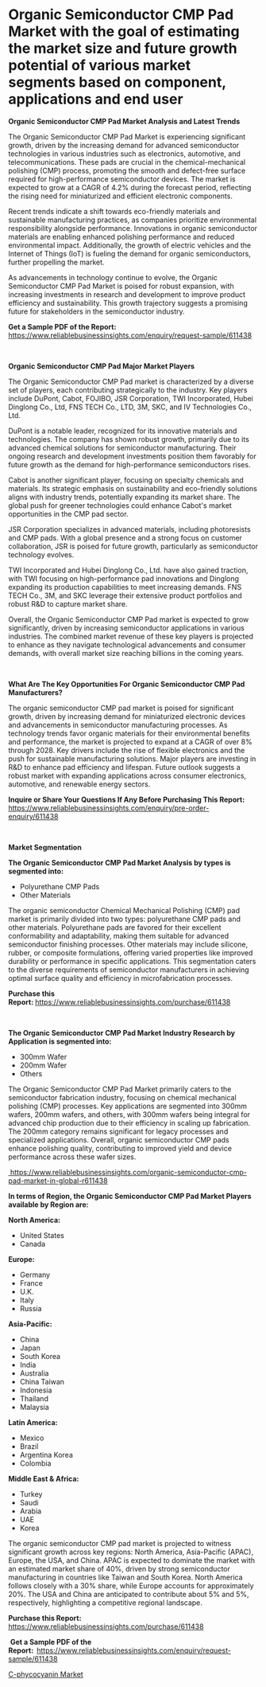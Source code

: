 <p><h1>Organic Semiconductor CMP Pad Market with the goal of estimating the market size and future growth potential of various market segments based on component, applications and end user</h1></p><p><strong>Organic Semiconductor CMP Pad Market Analysis and Latest Trends</strong></p>
<p><p>The Organic Semiconductor CMP Pad Market is experiencing significant growth, driven by the increasing demand for advanced semiconductor technologies in various industries such as electronics, automotive, and telecommunications. These pads are crucial in the chemical-mechanical polishing (CMP) process, promoting the smooth and defect-free surface required for high-performance semiconductor devices. The market is expected to grow at a CAGR of 4.2% during the forecast period, reflecting the rising need for miniaturized and efficient electronic components.</p><p>Recent trends indicate a shift towards eco-friendly materials and sustainable manufacturing practices, as companies prioritize environmental responsibility alongside performance. Innovations in organic semiconductor materials are enabling enhanced polishing performance and reduced environmental impact. Additionally, the growth of electric vehicles and the Internet of Things (IoT) is fueling the demand for organic semiconductors, further propelling the market.</p><p>As advancements in technology continue to evolve, the Organic Semiconductor CMP Pad Market is poised for robust expansion, with increasing investments in research and development to improve product efficiency and sustainability. This growth trajectory suggests a promising future for stakeholders in the semiconductor industry.</p></p>
<p><strong>Get a Sample PDF of the Report:&nbsp;</strong> <a href="https://www.reliablebusinessinsights.com/enquiry/request-sample/611438?utm_campaign=2321&utm_medium=2&utm_source=Github&utm_content=ia&utm_term=23032025&utm_id=organic-semiconductor-cmp-pad">https://www.reliablebusinessinsights.com/enquiry/request-sample/611438</a></p>
<p>&nbsp;</p>
<p><strong>Organic Semiconductor CMP Pad Major Market Players</strong></p>
<p><p>The Organic Semiconductor CMP Pad market is characterized by a diverse set of players, each contributing strategically to the industry. Key players include DuPont, Cabot, FOJIBO, JSR Corporation, TWI Incorporated, Hubei Dinglong Co., Ltd, FNS TECH Co., LTD, 3M, SKC, and IV Technologies Co., Ltd. </p><p>DuPont is a notable leader, recognized for its innovative materials and technologies. The company has shown robust growth, primarily due to its advanced chemical solutions for semiconductor manufacturing. Their ongoing research and development investments position them favorably for future growth as the demand for high-performance semiconductors rises.</p><p>Cabot is another significant player, focusing on specialty chemicals and materials. Its strategic emphasis on sustainability and eco-friendly solutions aligns with industry trends, potentially expanding its market share. The global push for greener technologies could enhance Cabot's market opportunities in the CMP pad sector.</p><p>JSR Corporation specializes in advanced materials, including photoresists and CMP pads. With a global presence and a strong focus on customer collaboration, JSR is poised for future growth, particularly as semiconductor technology evolves.</p><p>TWI Incorporated and Hubei Dinglong Co., Ltd. have also gained traction, with TWI focusing on high-performance pad innovations and Dinglong expanding its production capabilities to meet increasing demands. FNS TECH Co., 3M, and SKC leverage their extensive product portfolios and robust R&D to capture market share.</p><p>Overall, the Organic Semiconductor CMP Pad market is expected to grow significantly, driven by increasing semiconductor applications in various industries. The combined market revenue of these key players is projected to enhance as they navigate technological advancements and consumer demands, with overall market size reaching billions in the coming years.</p></p>
<p>&nbsp;</p>
<p><strong>What Are The Key Opportunities For Organic Semiconductor CMP Pad Manufacturers?</strong></p>
<p><p>The organic semiconductor CMP pad market is poised for significant growth, driven by increasing demand for miniaturized electronic devices and advancements in semiconductor manufacturing processes. As technology trends favor organic materials for their environmental benefits and performance, the market is projected to expand at a CAGR of over 8% through 2028. Key drivers include the rise of flexible electronics and the push for sustainable manufacturing solutions. Major players are investing in R&D to enhance pad efficiency and lifespan. Future outlook suggests a robust market with expanding applications across consumer electronics, automotive, and renewable energy sectors.</p></p>
<p><strong>Inquire or Share Your Questions If Any Before Purchasing This Report:</strong> <a href="https://www.reliablebusinessinsights.com/enquiry/pre-order-enquiry/611438?utm_campaign=2321&utm_medium=2&utm_source=Github&utm_content=ia&utm_term=23032025&utm_id=organic-semiconductor-cmp-pad">https://www.reliablebusinessinsights.com/enquiry/pre-order-enquiry/611438</a></p>
<p>&nbsp;</p>
<p><strong>Market Segmentation</strong></p>
<p><strong>The Organic Semiconductor CMP Pad Market Analysis by types is segmented into:</strong></p>
<p><ul><li>Polyurethane CMP Pads</li><li>Other Materials</li></ul></p>
<p><p>The organic semiconductor Chemical Mechanical Polishing (CMP) pad market is primarily divided into two types: polyurethane CMP pads and other materials. Polyurethane pads are favored for their excellent conformability and adaptability, making them suitable for advanced semiconductor finishing processes. Other materials may include silicone, rubber, or composite formulations, offering varied properties like improved durability or performance in specific applications. This segmentation caters to the diverse requirements of semiconductor manufacturers in achieving optimal surface quality and efficiency in microfabrication processes.</p></p>
<p><strong>Purchase this Report:&nbsp;</strong><a href="https://www.reliablebusinessinsights.com/purchase/611438?utm_campaign=2321&utm_medium=2&utm_source=Github&utm_content=ia&utm_term=23032025&utm_id=organic-semiconductor-cmp-pad">https://www.reliablebusinessinsights.com/purchase/611438</a></p>
<p>&nbsp;</p>
<p><strong>The Organic Semiconductor CMP Pad Market Industry Research by Application is segmented into:</strong></p>
<p><ul><li>300mm Wafer</li><li>200mm Wafer</li><li>Others</li></ul></p>
<p><p>The Organic Semiconductor CMP Pad Market primarily caters to the semiconductor fabrication industry, focusing on chemical mechanical polishing (CMP) processes. Key applications are segmented into 300mm wafers, 200mm wafers, and others, with 300mm wafers being integral for advanced chip production due to their efficiency in scaling up fabrication. The 200mm category remains significant for legacy processes and specialized applications. Overall, organic semiconductor CMP pads enhance polishing quality, contributing to improved yield and device performance across these wafer sizes.</p></p>
<p><a href="https://www.reliablebusinessinsights.com/organic-semiconductor-cmp-pad-market-in-global-r611438?utm_campaign=2321&utm_medium=2&utm_source=Github&utm_content=ia&utm_term=23032025&utm_id=organic-semiconductor-cmp-pad">&nbsp;https://www.reliablebusinessinsights.com/organic-semiconductor-cmp-pad-market-in-global-r611438</a></p>
<p><strong>In terms of Region, the Organic Semiconductor CMP Pad Market Players available by Region are:</strong></p>
<p>
    <p> <strong> North America: </strong>
        <ul>
            <li>United States</li>
            <li>Canada</li>
        </ul>
        </p> 
    <p> <strong> Europe: </strong>
        <ul>
            <li>Germany</li>
            <li>France</li>
            <li>U.K.</li>
            <li>Italy</li>
            <li>Russia</li>
        </ul>
        </p> 
    <p> <strong> Asia-Pacific: </strong>
        <ul>
            <li>China</li>
            <li>Japan</li>
            <li>South Korea</li>
            <li>India</li>
            <li>Australia</li>
            <li>China Taiwan</li>
            <li>Indonesia</li>
            <li>Thailand</li>
            <li>Malaysia</li>
        </ul>
        </p> 
    <p> <strong> Latin America: </strong>
        <ul>
            <li>Mexico</li>
            <li>Brazil</li>
            <li>Argentina Korea</li>
            <li>Colombia</li>
        </ul>
        </p> 
    <p> <strong> Middle East & Africa: </strong>
        <ul>
            <li>Turkey</li>
            <li>Saudi</li>
            <li>Arabia</li>
            <li>UAE</li>
            <li>Korea</li>
        </ul>
    </p>
    </p>
<p><p>The organic semiconductor CMP pad market is projected to witness significant growth across key regions: North America, Asia-Pacific (APAC), Europe, the USA, and China. APAC is expected to dominate the market with an estimated market share of 40%, driven by strong semiconductor manufacturing in countries like Taiwan and South Korea. North America follows closely with a 30% share, while Europe accounts for approximately 20%. The USA and China are anticipated to contribute about 5% and 5%, respectively, highlighting a competitive regional landscape.</p></p>
<p><strong>Purchase this Report: </strong><a href="https://www.reliablebusinessinsights.com/purchase/611438?utm_campaign=2321&utm_medium=2&utm_source=Github&utm_content=ia&utm_term=23032025&utm_id=organic-semiconductor-cmp-pad">https://www.reliablebusinessinsights.com/purchase/611438</a></p>
<p>&nbsp;<strong>Get a Sample PDF of the Report:&nbsp;&nbsp;</strong><a href="https://www.reliablebusinessinsights.com/enquiry/request-sample/611438?utm_campaign=2321&utm_medium=2&utm_source=Github&utm_content=ia&utm_term=23032025&utm_id=organic-semiconductor-cmp-pad">https://www.reliablebusinessinsights.com/enquiry/request-sample/611438</a></p>
<p><strong></strong></p>
<p><p><a href="https://github.com/maclarensidney/Market-Research-Report-List-1/blob/main/c-phycocyanin-market.md?utm_campaign=2321&utm_medium=2&utm_source=Github&utm_content=ia&utm_term=23032025&utm_id=organic-semiconductor-cmp-pad">C-phycocyanin Market</a></p></p>